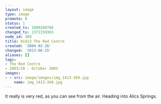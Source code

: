```yaml
---
layout: image
type: image
promote: 0
status: 1
created_ts: 1080280766
changed_ts: 1372159363
node_id: 369
title: 01413 The Red Centre
created: '2004-03-26'
changed: '2013-06-25'
aliases: []
tags:
- The Red Centre
- 2003/10 - October 2003
images:
- - src: image/images/img_1413-369.jpg
    name: img_1413-369.jpg
---
```

It really is very red, as you can see from the air.  Heading into Alics Springs.
